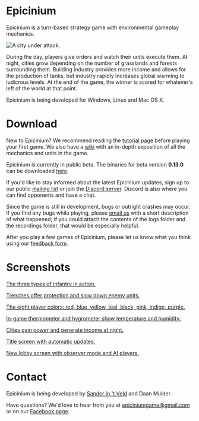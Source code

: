 # Epicinium

Epicinium is a turn-based strategy game with environmental gameplay mechanics.

![A city under attack.](https://i.imgur.com/wjlzkew.gif "A city under attack.")

During the day, players give orders and watch their units execute them.
At night, cities grow depending on the number of grasslands and forests surrounding them.
Building industry provides more income and allows for the production of tanks,
but industry rapidly increases global warming to ludicrous levels.
At the end of the game, the winner is scored for whatever's left of the world at that point.

Epicinium is being developed for Windows, Linux and Mac OS X.


# Download

New to Epicinium? We recommend reading the [tutorial page](Tutorial.md) before playing your first game.
We also have a [wiki](https://github.com/SLiV9/epicinium/wiki) with an in-depth exposition of all the mechanics and units in the game.

Epicinium is currently in public beta. The binaries for beta version **0.13.0** can be downloaded [here](https://github.com/SLiV9/epicinium/releases/latest).

If you'd like to stay informed about the latest Epicinium updates, sign up to our public [mailing list](https://groups.google.com/forum/#!forum/epicinium) or join the [Discord server](https://discord.gg/XktTKrH).
Discord is also where you can find opponents and have a chat.

Since the game is still in development, bugs or outright crashes may occur. If you find any bugs while playing, please [email us](epiciniumgame@gmail.com) with a short description of what happened; if you could attach the contents of the logs folder and the recordings folder, that would be especially helpful.

After you play a few games of Epicinium, please let us know what you think using our [feedback form](https://goo.gl/forms/dBinPxt1hR2tnufq1).


# Screenshots

[The three types of infantry in action.](https://i.imgur.com/Ksnyybe.gif "The three types of infantry in action.")

[Trenches offer protection and slow down enemy units.](https://i.imgur.com/NJ8XnRm.gif "Trenches offer protection and slow down enemy units.")

[The eight player colors: red, blue, yellow, teal, black, pink, indigo, purple.](https://i.imgur.com/uIy8fA0.png "The eight player colors: red, blue, yellow, teal, black, pink, indigo, purple.")

[In-game thermometer and hygrometer show temperature and humidity.](https://i.imgur.com/dfVCk0q.gif "In-game thermometer and hygrometer show temperature and humidity.")

[Cities gain power and generate income at night.](https://i.imgur.com/I6T3yXM.gif "Cities gain power and generate income at night.")

[Title screen with automatic updates.](https://i.imgur.com/pCW6LLS.gif "Title screen with automatic updates.")

[New lobby screen with observer mode and AI players.](https://i.imgur.com/uJZQcmY.gif "New lobby screen with observer mode and AI players.")


# Contact

Epicinium is being developed by [Sander in 't Veld](https://twitter.com/sanderintveld) and Daan Mulder.

Have questions?
We'd love to hear from you at [epiciniumgame@gmail.com](mailto:epiciniumgame@gmail.com) or on our [Facebook page](https://www.facebook.com/Epicinium-287091698447694/).
